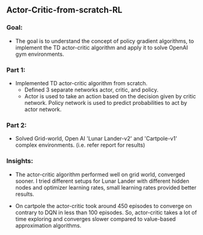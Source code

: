 ## Actor-Critic-from-scratch-RL
<h3>Goal:</h3>

* The goal is to understand the concept of policy gradient algorithms, to implement the  TD actor-critic algorithm and apply it to solve OpenAI gym environments.

<h3>Part 1:</h3>

* Implemented TD actor-critic algorithm from scratch.
  * Defined 3 separate networks actor, critic, and policy.
  * Actor is used to take an action based on the decision given by critic network. Policy network is used to predict probabilities to act by actor network.

<h3>Part 2:</h3>

* Solved Grid-world, Open AI 'Lunar Lander-v2' and 'Cartpole-v1' complex environments. (i.e. refer report for results)

<h3>Insights:</h3>

* The actor-critic algorithm performed well on grid world, converged sooner. I tried different setups for Lunar Lander with different hidden nodes and optimizer learning rates, small learning rates provided better results. 

* On cartpole the actor-critic took around 450 episodes to converge on contrary to DQN in less than 100 episodes. So, actor-critic takes a lot of time exploring and converges slower compared to value-based approximation algorithms.

